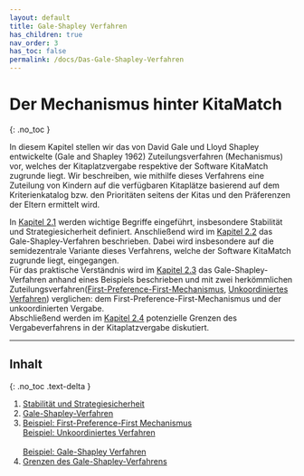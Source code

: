 ```yaml
---
layout: default
title: Gale-Shapley Verfahren
has_children: true
nav_order: 3
has_toc: false
permalink: /docs/Das-Gale-Shapley-Verfahren
---
```


# Der Mechanismus hinter KitaMatch
{: .no_toc }

In diesem Kapitel stellen wir das von David Gale und Lloyd Shapley entwickelte (Gale and Shapley 1962) Zuteilungsverfahren (Mechanismus) vor, welches der Kitaplatzvergabe respektive der Software KitaMatch zugrunde liegt. Wir beschreiben, wie mithilfe dieses Verfahrens eine Zuteilung von Kindern auf die verfügbaren Kitaplätze basierend auf dem Kriterienkatalog bzw. den Prioritäten seitens der Kitas und den Präferenzen der Eltern ermittelt wird. 

In [Kapitel 2.1](/docs/Gale-Shapley-Verfahren/Stabilität-und-Strategie-Sicherheit) werden wichtige Begriffe eingeführt, insbesondere Stabilität und Strategiesicherheit definiert. Anschließend wird im [Kapitel 2.2](/docs/Gale-Shapley-Verfahren/Semi-Dezentrales-Gale-Shapley-Verfahren) das  Gale-Shapley-Verfahren beschrieben. Dabei wird insbesondere auf die semidezentrale Variante dieses Verfahrens, welche der Software KitaMatch zugrunde liegt, eingegangen.     
Für das praktische Verständnis wird im [Kapitel 2.3](/docs/Gale-Shapley-Verfahren/Gale-Shapley-Beispiel) das Gale-Shapley-Verfahren anhand eines Beispiels beschrieben und mit zwei herkömmlichen Zuteilungsverfahren([First-Preference-First-Mechanismus](/docs/Gale-Shapley-Verfahren/First-Preference-First-Mechanismus), [Unkoordiniertes Verfahren](/docs/Gale-Shapley-Verfahren/Unkoordiniertes-Verfahren)) verglichen: dem First-Preference-First-Mechanismus und der unkoordinierten Vergabe.    
Abschließend werden im [Kapitel 2.4](/docs/Gale-Shapley-Verfahren/Grenzen-des-Gale-Shapley-Verfahrens) potenzielle Grenzen des Vergabeverfahrens in der Kitaplatzvergabe diskutiert.   


---


## Inhalt
{: .no_toc .text-delta }

1. [Stabilität und Strategiesicherheit](/docs/Gale-Shapley-Verfahren/Stabilität-und-Strategie-Sicherheit)
2. [Gale-Shapley-Verfahren](/docs/Gale-Shapley-Verfahren/Semi-Dezentrales-Gale-Shapley-Verfahren)
3. [Beispiel: First-Preference-First Mechanismus](/docs/Gale-Shapley-Verfahren/First-Preference-First-Mechanismus)<br>
   [Beispiel: Unkoordiniertes Verfahren](/docs/Gale-Shapley-Verfahren/Unkoordiniertes-Verfahren)<br>   
   [Beispiel: Gale-Shapley Verfahren](/docs/Gale-Shapley-Verfahren/Gale-Shapley-Beispiel)<br>
4. [Grenzen des Gale-Shapley-Verfahrens](/docs/Gale-Shapley-Verfahren/Grenzen-des-Gale-Shapley-Verfahrens)

